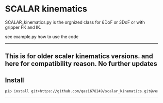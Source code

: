 # SCALAR kinematics


SCALAR_kinematics.py is the orgnized class for 6DoF or 3DoF or with gripper FK and IK.

see example.py how to use the code

***
## **This is for older scaler kinematics versions. and here for compatibility reason. No further updates**

## Install
```bash
pip install git+https://github.com/qaz1678249/scalar_kinematics.git@ver_0.2
```

***
